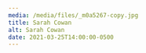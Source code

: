```yaml
---
media: /media/files/_m0a5267-copy.jpg
title: Sarah Cowan
alt: Sarah Cowan
date: 2021-03-25T14:00:00-0500
---
```

